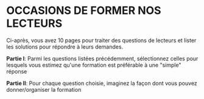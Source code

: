 # OCCASIONS DE FORMER NOS LECTEURS

Ci-après, vous avez 10 pages pour traiter des questions de lecteurs et lister les solutions pour répondre à leurs demandes.

**Partie I**: Parmi les questions listées précédemment, sélectionnez celles pour lesquels vous estimez qu'une formation est préférable à une "simple" réponse

**Partie II**: Pour chaque question choisie, imaginez la façon dont vous pouvez donner/organiser la formation
